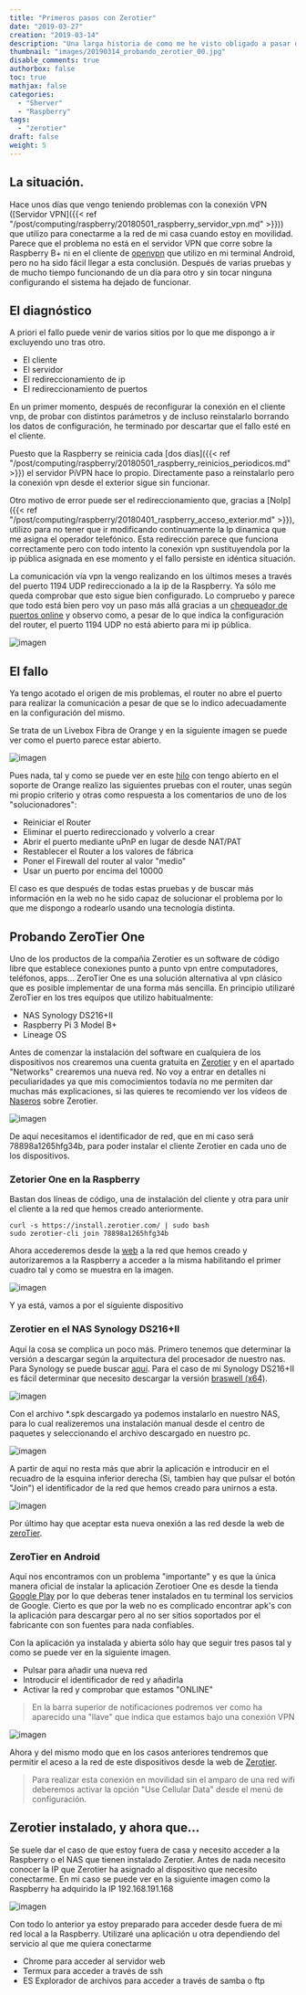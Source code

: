 ```yaml
---
title: "Primeros pasos con Zerotier"
date: "2019-03-27"
creation: "2019-03-14"
description: "Una larga historia de como me he visto obligado a pasar de la VPN al uso de ZeroTier"
thumbnail: "images/20190314_probando_zerotier_00.jpg"
disable_comments: true
authorbox: false
toc: true
mathjax: false
categories:
  - "Sherver"
  - "Raspberry"
tags:
  - "zerotier"
draft: false
weight: 5
---
```

## La situación. 
Hace unos días que vengo teniendo problemas con la conexión VPN ([Servidor VPN]({{< ref "/post/computing/raspberry/20180501_raspberry_servidor_vpn.md" >}})) que utilizo para conectarme a la red de mi casa cuando estoy en movilidad. Parece que el problema no está en el servidor VPN que corre sobre la Raspberry B+ ni en el cliente de [openvpn][11] que utilizo en mi terminal Android, pero no ha sido fácil llegar a esta conclusión. Después de varias pruebas y de mucho tiempo funcionando de un día para otro y sin tocar ninguna configurando el sistema ha dejado de funcionar.

## El diagnóstico
A priori el fallo puede venir de varios sitios por lo que me dispongo a ir excluyendo uno tras otro.

- El cliente
- El servidor
- El redireccionamiento de ip
- El redireccionamiento de puertos

En un primer momento, después de reconfigurar la conexión en el cliente vnp, de probar con distintos parámetros y de incluso reinstalarlo borrando los datos de configuración, he terminado por descartar que el fallo esté en el cliente.

Puesto que la Raspberry se reinicia cada [dos días]({{< ref "/post/computing/raspberry/20180501_raspberry_reinicios_periodicos.md" >}}) el servidor PiVPN hace lo propio. Directamente paso a reinstalarlo pero la conexión vpn desde el exterior sigue sin funcionar.

Otro motivo de error puede ser el redireccionamiento que, gracias a [NoIp]({{< ref "/post/computing/raspberry/20180401_raspberry_acceso_exterior.md" >}}), utilizo para no tener que ir modificando continuamente la Ip dinamica que me asigna el operador telefónico.  Esta redirección parece que funciona correctamente pero con todo intento la conexión vpn sustituyendola por la ip pública asignada en ese momento y el fallo persiste en idéntica situación.

La comunicación vía vpn la vengo realizando en los últimos meses a través del puerto 1194 UDP redireccionado a la ip de la Raspberry. Ya sólo me queda comprobar que esto sigue bien configurado.  Lo compruebo y parece que todo está bien pero voy un paso más allá gracias a un [chequeador de puertos online][12] y observo como, a pesar de lo que indica la configuración del router, el puerto 1194 UDP no está abierto para mi ip pública.

![imagen][02] 

## El fallo
Ya tengo acotado el origen de mis problemas, el router no abre el puerto para realizar la comunicación a pesar de que se lo indico adecuadamente en la configuración del mismo.

Se trata de un Livebox Fibra de Orange y en la siguiente imagen se puede ver como el puerto parece estar abierto.

![imagen][01]

Pues nada, tal y como se puede ver en este [hilo][13] con tengo abierto en el soporte de Orange realizo las siguientes pruebas con el router, unas según mi propio criterio y otras como respuesta a los comentarios de uno de los "solucionadores":

- Reiniciar el Router
- Eliminar el puerto redireccionado y volverlo a crear
- Abrir el puerto mediante uPnP en lugar de desde NAT/PAT
- Restablecer el Router a los valores de fábrica
- Poner el Firewall del router al valor "medio"
- Usar un puerto por encima del 10000

El caso es que después de todas estas pruebas y de buscar más información en la web no he sido capaz de solucionar el problema por lo que me dispongo a rodearlo usando una tecnología distinta.

## Probando ZeroTier One
Uno de los productos de la compañia Zerotier es un software de código libre que establece conexiones punto a punto vpn entre computadores, teléfonos, apps... ZeroTier One es una solución alternativa al vpn clásico que es posible implementar de una forma más sencilla.  En principio utilizaré ZeroTier en los tres equipos que utilizo habitualmente:

- NAS Synology DS216+II 
- Raspberry Pi 3 Model B+
- Lineage OS

Antes de comenzar la instalación del software en cualquiera de los dispositivos nos crearemos una cuenta gratuita en [Zerotier][14] y en el apartado "Networks" crearemos una nueva red.  No voy a entrar en detalles ni peculiaridades ya que mis comocimientos todavía no me permiten dar muchas más explicaciones, si las quieres te recomiendo ver los vídeos de [Naseros][15] sobre Zerotier.

![imagen][03]

De aquí necesitamos el identificador de red, que en mi caso será 78898a1265hfg34b, para poder instalar el cliente Zerotier en cada uno de los dispositivos.

### Zetorier One en la Raspberry
Bastan dos líneas de código, una de instalación del cliente y otra para unir el cliente a la red que hemos creado anteriormente.

```
curl -s https://install.zerotier.com/ | sudo bash
sudo zerotier-cli join 78898a1265hfg34b
```
Ahora accederemos desde la [web][14] a la red que hemos creado y autorizaremos a la Raspberry a acceder a la misma habilitando el primer cuadro tal y como se muestra en la imagen.

![imagen][04]

Y ya está, vamos a por el siguiente dispositivo

### Zerotier en el NAS Synology DS216+II
Aquí la cosa se complica un poco más. Primero tenemos que determinar la versión a descargar según la arquitectura del procesador de nuestro nas.  Para Synology se puede buscar [aquí][16].  Para el caso de mi Synology DS216+II es fácil determinar que necesito descargar la versión [braswell (x64)][17].

![imagen][05]

Con el archivo *.spk descargado ya podemos instalarlo en nuestro NAS, para lo cual realizeremos una instalación manual desde el centro de paquetes y seleccionando el archivo descargado en nuestro pc.

![imagen][06]

A partir de aquí no resta más que abrir la aplicación e introducir en el recuadro de la esquina inferior derecha (Si, tambien hay que pulsar el botón "Join") el identificador de la red que hemos creado para unirnos a esta.

![imagen][07]

Por último hay que aceptar esta nueva onexión a las red desde la web de [zeroTier][14].

### ZeroTier en Android
Aquí nos encontramos con un problema "importante" y es que la única manera oficial de instalar la aplicación Zerotioer One es desde la tienda [Google Play][18] por lo que deberas tener instalados en tu terminal los servicios de Google.  Cierto es que por la web no es complicado encontrar apk's con la aplicación para descargar pero al no ser sitios soportados por el fabricante con son fuentes para nada confiables.

Con la aplicación ya instalada y abierta sólo hay que seguir tres pasos tal y como se puede ver en la siguiente imagen.
- Pulsar para añadir una nueva red
- Introducir el identificador de red y añadirla
- Activar la red y comprobar que estamos "ONLINE"

> En la barra superior de notificaciones podremos ver como ha aparecido una "llave" que indica que estamos bajo una conexión VPN

![imagen][08]

Ahora y del mismo modo que en los casos anteriores tendremos que permitir el aceso a la red de este dispositivos desde  la web de [Zerotier][14].

> Para realizar esta conexión en movilidad sin el amparo de una red wifi deberemos activar la opción "Use Cellular Data" desde el menú de configuración.

## Zerotier instalado, y ahora que...
Se suele dar el caso de que estoy fuera de casa y necesito acceder a la Raspberry o el NAS que tienen instalado Zerotier.  Antes de nada necesito conocer la IP que Zerotier ha asignado al dispositivo que necesito conectarme.  En mi caso se puede ver en la siguiente imagen como la Raspberry ha adquirido la IP 192.168.191.168

![imagen][09]

Con todo lo anterior ya estoy preparado para acceder desde fuera de mi red local a la Raspberry.  Utilizaré una aplicación u otra dependiendo del servicio al que me quiera conectarme

- Chrome para acceder al servidor web
- Termux para acceder a través de ssh
- ES Explorador de archivos para acceder a través de samba o ftp


[01]: /images/20190314_probando_zerotier_01.jpg
[02]: /images/20190314_probando_zerotier_02.jpg
[03]: /images/20190314_probando_zerotier_03.jpg
[04]: /images/20190314_probando_zerotier_04.jpg
[05]: /images/20190314_probando_zerotier_05.jpg
[06]: /images/20190314_probando_zerotier_06.jpg
[07]: /images/20190314_probando_zerotier_07.jpg
[08]: /images/20190314_probando_zerotier_08.jpg
[09]: /images/20190314_probando_zerotier_09.jpg

[11]: https://play.google.com/store/apps/details?id=de.blinkt.openvpn&hl=es
[12]: https://portchecker.co/
[13]: https://comunidad.orange.es/t5/Solucionadores-Preg%C3%BAntales/Abrir-puertos-Livebox-Fibra/m-p/606138#M51023
[14]: https://my.zerotier.com
[15]: https://www.google.com/search?q=youtube+naseros+zerotier
[16]: https://github.com/SynoCommunity/spksrc/wiki/Architecture-per-Synology-model
[17]: https://download.zerotier.com/RELEASES/1.2.8/dist/zerotier-1.2.8r0-syn-braswell-6.1.spk
[18]: https://play.google.com/store/apps/details?id=com.zerotier.one&hl=es
